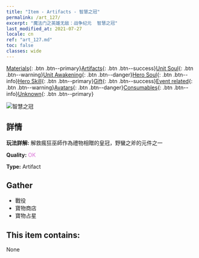 ```yaml
---
title: "Item - Artifacts - 智慧之冠"
permalink: /art_127/
excerpt: "魔法门之英雄无敌：战争纪元  智慧之冠"
last_modified_at: 2021-07-27
locale: cn
ref: "art_127.md"
toc: false
classes: wide
---
```

 [Materials](/ItemsCN/){: .btn .btn--primary}[Artifacts](/ItemsCN/Artifacts/){: .btn .btn--success}[Unit Soul](/ItemsCN/UnitSoul/){: .btn .btn--warning}[Unit Awakening](/ItemsCN/UnitAwakening/){: .btn .btn--danger}[Hero Soul](/ItemsCN/HeroSoul/){: .btn .btn--info}[Hero Skill](/ItemsCN/HeroSkill/){: .btn .btn--primary}[Gift](/ItemsCN/Gift/){: .btn .btn--success}[Event related](/ItemsCN/Events/){: .btn .btn--warning}[Avatars](/ItemsCN/Avatars/){: .btn .btn--danger}[Consumables](/ItemsCN/Consumables/){: .btn .btn--info}[Unknown](/ItemsCN/Unknown/){: .btn .btn--primary}

 ![智慧之冠](/images/t/artifact_40313.png)

## 詳情
 **玩法詳解:** 解救瘋狂巫師作為禮物相贈的皇冠，野蠻之斧的元件之一

 **Quality:** <span style="color: #DA70D6">OK</span>

 **Type:** Artifact

## Gather

*    戰役 
*    寶物商店 
*    寶物占星 

## This item contains:

  None

